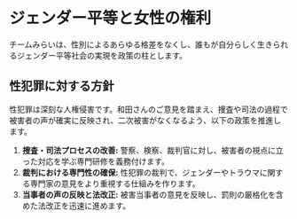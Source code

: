 # ジェンダー平等と女性の権利

チームみらいは、性別によるあらゆる格差をなくし、誰もが自分らしく生きられるジェンダー平等社会の実現を政策の柱とします。

## 性犯罪に対する方針
性犯罪は深刻な人権侵害です。和田さんのご意見を踏まえ、捜査や司法の過程で被害者の声が確実に反映され、二次被害がなくなるよう、以下の政策を推進します。

1.  **捜査・司法プロセスの改善:** 警察、検察、裁判官に対し、被害者の視点に立った対応を学ぶ専門研修を義務付けます。
2.  **裁判における専門性の確保:** 性犯罪の裁判で、ジェンダーやトラウマに関する専門家の意見をより重視する仕組みを作ります。
3.  **当事者の声の反映と法改正:** 被害当事者の意見を反映し、罰則の厳格化を含めた法改正を迅速に進めます。